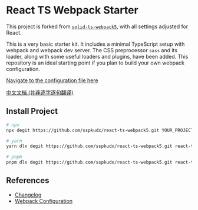 # React TS Webpack Starter

This project is forked from [`solid-ts-webpack5`](https://github.com/Allen-Bayern/solid-ts-webpack5), with all settings adjusted for React.

This is a very basic starter kit. It includes a minimal TypeScript setup with webpack and webpack dev server. The CSS preprocessor `sass` and its loader, along with some useful loaders and plugins, have been added. This repository is an ideal starting point if you plan to build your own webpack configuration.

[Navigate to the configuration file here](./webpack.config.js)

[中文文档 (并非逐字逐句翻译)](./README_zh-cn.md)

## Install Project

```sh
# npx
npx degit https://github.com/sspkudx/react-ts-webpack5.git YOUR_PROJECT_DIRECTORY

# yarn
yarn dlx degit https://github.com/sspkudx/react-ts-webpack5.git react-tester

# pnpm
pnpm dlx degit https://github.com/sspkudx/react-ts-webpack5.git react-tester
```

## References

* [Changelog](./CHANGELOG.md)
* [Webpack Configuration](./webpack/webpack.base.js)
